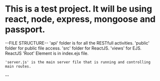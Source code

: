 # This is a test project. It will be using react, node, express, mongoose and passport.

--FILE STRUCTURE--
    'api' folder is for all the RESTfull activities.
    'public' folder for public file access.
    'src' folder for ReactJS.
    'views' for EJS. ReactJS 'Root' Element is in index.ejs file. 

    'server.js' is the main server file that is running and controlling main routes.
--
